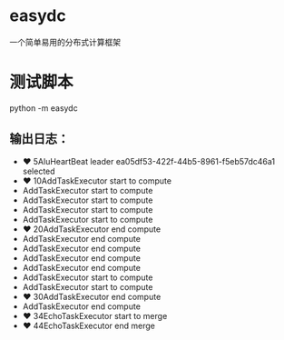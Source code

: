 # easydc
一个简单易用的分布式计算框架

# 测试脚本

 python -m easydc
 
 
## 输出日志：

* ❤️ 5AluHeartBeat leader ea05df53-422f-44b5-8961-f5eb57dc46a1 selected
* ❤️ 10AddTaskExecutor start to compute
* AddTaskExecutor start to compute
* AddTaskExecutor start to compute
* AddTaskExecutor start to compute
* AddTaskExecutor start to compute
* ❤️ 20AddTaskExecutor end compute
* AddTaskExecutor end compute
* AddTaskExecutor end compute
* AddTaskExecutor end compute
* AddTaskExecutor end compute
* AddTaskExecutor start to compute
* AddTaskExecutor start to compute
* ❤️ 30AddTaskExecutor end compute
* AddTaskExecutor end compute
* ❤️ 34EchoTaskExecutor start to merge
* ❤️ 44EchoTaskExecutor end merge
 